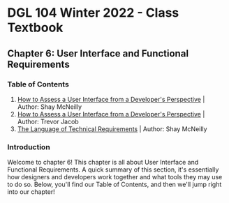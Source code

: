 # DGL 104 Winter 2022 - Class Textbook
## Chapter 6: User Interface and Functional Requirements
### Table of Contents
1. [How to Assess a User Interface from a Developer's Perspective](/ch6/assess-interface-shay/README.md) | Author: Shay McNeilly
2. [How to Assess a User Interface from a Developer's Perspective](/ch6/assess-interface-trevor/README.md) | Author: Trevor Jacob
3. [The Language of Technical Requirements](/ch6/technical-reqs/README.md) | Author: Shay McNeilly
### Introduction
Welcome to chapter 6! This chapter is all about User Interface and Functional Requirements. A quick summary of this section, it's essentially how designers and developers work together and what tools they may use to do so. Below, you'll find our Table of Contents, and then we'll jump right into our chapter!
